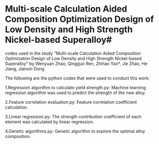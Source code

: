 # Multi-scale Calculation Aided Composition Optimization Design of Low Density and High Strength Nickel-based Superalloy#
codes used in the study "Multi-scale Calculation Aided Composition Optimization Design of Low Density and High Strength Nickel-based Superalloy" by Wenyuan Zhao, Qingguo Ren, Zhihao Yao*, Jie Zhao, He Jiang, Jianxin Dong

The following are the python codes that were used to conduct this work:

1.Regression algorithm to calculate yield strength.py: Machine learning regression algorithm was used to predict the strength of the new alloy.

2.Feature correlation evaluation.py: Feature correlation coefficient calculation.

3.Linear regression.py: The strength contribution coefficient of each element was calculated by linear regression.

4.Genetic algorithms.py: Genetic algorithm to explore the optimal alloy composition.
